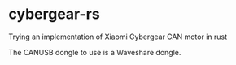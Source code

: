 # cybergear-rs

Trying an implementation of Xiaomi Cybergear CAN motor in rust

The CANUSB dongle to use is a Waveshare dongle.
